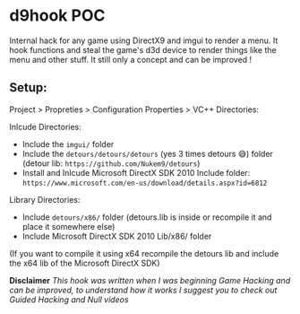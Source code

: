 # d9hook POC 

Internal hack for any game using DirectX9 and imgui to render a menu. It hook functions and steal the game's d3d device to render things like the menu and other stuff. It still only a concept and can be improved !
 
## Setup:

Project > Propreties > Configuration Properties > VC++ Directories:

Inlcude Directories: 
- Include the `imgui/` folder
- Include the `detours/detours/detours` (yes 3 times detours 😅) folder (detour lib: `https://github.com/Nukem9/detours`)
- Install and Inlcude Microsoft DirectX SDK 2010 Include folder: `https://www.microsoft.com/en-us/download/details.aspx?id=6812`

Library Directories:
- Include `detours/x86/` folder (detours.lib is inside or recompile it and place it somewhere else)
- Include Microsoft DirectX SDK 2010 Lib/x86/ folder

(If you want to compile it using x64 recompile the detours lib and include the x64 lib of the Microsoft DirectX SDK)

**Disclaimer**
*This hook was written when I was beginning Game Hacking and can be improved, to understand how it works I suggest you to check out Guided Hacking and Null videos*
